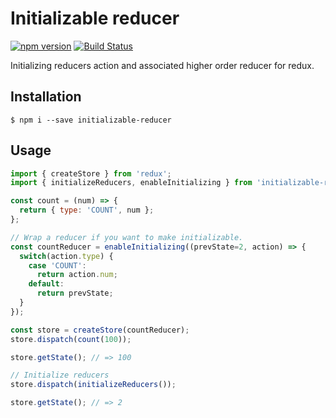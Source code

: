 # Initializable reducer
[![npm version](https://badge.fury.io/js/initializable-reducer.svg)](https://badge.fury.io/js/initializable-reducer)
[![Build Status](https://travis-ci.org/oreshinya/initializable-reducer.svg?branch=master)](https://travis-ci.org/oreshinya/initializable-reducer)

Initializing reducers action and associated higher order reducer for redux.

## Installation

```
$ npm i --save initializable-reducer
```

## Usage

```javascript
import { createStore } from 'redux';
import { initializeReducers, enableInitializing } from 'initializable-reducer';

const count = (num) => {
  return { type: 'COUNT', num };
};

// Wrap a reducer if you want to make initializable.
const countReducer = enableInitializing((prevState=2, action) => {
  switch(action.type) {
    case 'COUNT':
      return action.num;
    default:
      return prevState;
  }
});

const store = createStore(countReducer);
store.dispatch(count(100));

store.getState(); // => 100

// Initialize reducers
store.dispatch(initializeReducers());

store.getState(); // => 2
```

